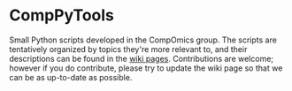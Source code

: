 # CompPyTools
Small Python scripts developed in the CompOmics group. The scripts are tentatively organized by topics they're more relevant to, and their descriptions can be found in the [wiki pages](https://github.com/compomics/CompPyTools/wiki). Contributions are welcome; however if you do contribute, please try to update the wiki page so that we can be as up-to-date as possible.
